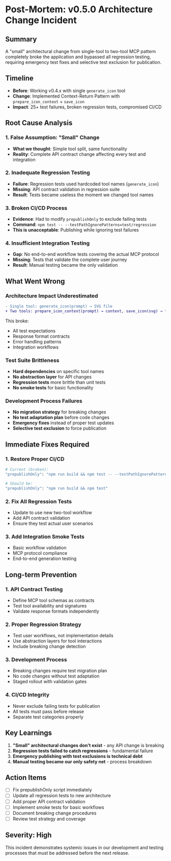 # Post-Mortem: v0.5.0 Architecture Change Incident

## Summary
A "small" architectural change from single-tool to two-tool MCP pattern completely broke the application and bypassed all regression testing, requiring emergency test fixes and selective test exclusion for publication.

## Timeline
- **Before**: Working v0.4.x with single `generate_icon` tool
- **Change**: Implemented Context-Return Pattern with `prepare_icon_context` + `save_icon`
- **Impact**: 25+ test failures, broken regression tests, compromised CI/CD

## Root Cause Analysis

### 1. **False Assumption: "Small" Change**
- **What we thought**: Simple tool split, same functionality
- **Reality**: Complete API contract change affecting every test and integration

### 2. **Inadequate Regression Testing**
- **Failure**: Regression tests used hardcoded tool names (`generate_icon`)
- **Missing**: API contract validation in regression suite
- **Result**: Tests became useless the moment we changed tool names

### 3. **Broken CI/CD Process**
- **Evidence**: Had to modify `prepublishOnly` to exclude failing tests
- **Command**: `npm test -- --testPathIgnorePatterns=test/regression`
- **This is unacceptable**: Publishing while ignoring test failures

### 4. **Insufficient Integration Testing**
- **Gap**: No end-to-end workflow tests covering the actual MCP protocol
- **Missing**: Tests that validate the complete user journey
- **Result**: Manual testing became the only validation

## What Went Wrong

### Architecture Impact Underestimated
```diff
- Single tool: generate_icon(prompt) → SVG file
+ Two tools: prepare_icon_context(prompt) → context, save_icon(svg) → file
```
This broke:
- All test expectations
- Response format contracts
- Error handling patterns
- Integration workflows

### Test Suite Brittleness
- **Hard dependencies** on specific tool names
- **No abstraction layer** for API changes
- **Regression tests** more brittle than unit tests
- **No smoke tests** for basic functionality

### Development Process Failures
- **No migration strategy** for breaking changes
- **No test adaptation plan** before code changes
- **Emergency fixes** instead of proper test updates
- **Selective test exclusion** to force publication

## Immediate Fixes Required

### 1. Restore Proper CI/CD
```bash
# Current (broken):
"prepublishOnly": "npm run build && npm test -- --testPathIgnorePatterns=test/regression"

# Should be:
"prepublishOnly": "npm run build && npm test"
```

### 2. Fix All Regression Tests
- Update to use new two-tool workflow
- Add API contract validation
- Ensure they test actual user scenarios

### 3. Add Integration Smoke Tests
- Basic workflow validation
- MCP protocol compliance
- End-to-end generation testing

## Long-term Prevention

### 1. **API Contract Testing**
- Define MCP tool schemas as contracts
- Test tool availability and signatures
- Validate response formats independently

### 2. **Proper Regression Strategy**
- Test user workflows, not implementation details
- Use abstraction layers for tool interactions
- Include breaking change detection

### 3. **Development Process**
- Breaking changes require test migration plan
- No code changes without test adaptation
- Staged rollout with validation gates

### 4. **CI/CD Integrity**
- Never exclude failing tests for publication
- All tests must pass before release
- Separate test categories properly

## Key Learnings

1. **"Small" architectural changes don't exist** - any API change is breaking
2. **Regression tests failed to catch regressions** - fundamental failure
3. **Emergency publishing with test exclusions is technical debt**
4. **Manual testing became our only safety net** - process breakdown

## Action Items

- [ ] Fix prepublishOnly script immediately
- [ ] Update all regression tests to new architecture
- [ ] Add proper API contract validation
- [ ] Implement smoke tests for basic workflows
- [ ] Document breaking change procedures
- [ ] Review test strategy and coverage

## Severity: High
This incident demonstrates systemic issues in our development and testing processes that must be addressed before the next release.